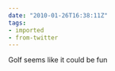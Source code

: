 ```yaml
---
date: "2010-01-26T16:38:11Z"
tags:
- imported
- from-twitter
---
```

Golf seems like it could be fun
